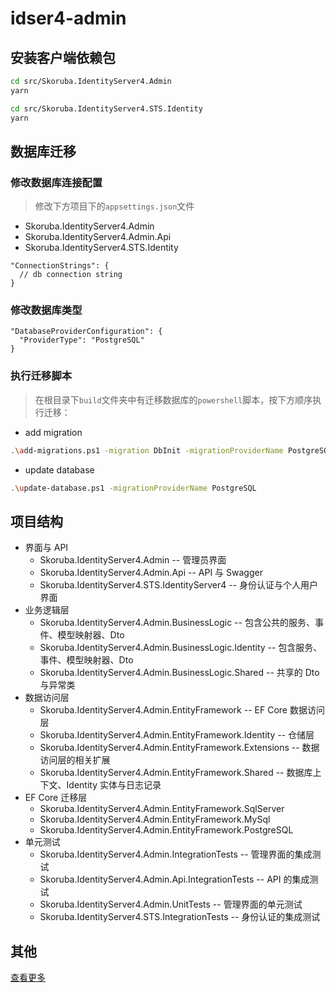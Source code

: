 # idser4-admin

## 安装客户端依赖包

```sh
cd src/Skoruba.IdentityServer4.Admin
yarn

cd src/Skoruba.IdentityServer4.STS.Identity
yarn
```

## 数据库迁移

### 修改数据库连接配置

> 修改下方项目下的`appsettings.json`文件

- Skoruba.IdentityServer4.Admin
- Skoruba.IdentityServer4.Admin.Api
- Skoruba.IdentityServer4.STS.Identity

```
"ConnectionStrings": {
  // db connection string
}
```

### 修改数据库类型

```
"DatabaseProviderConfiguration": {
  "ProviderType": "PostgreSQL"
}
```

### 执行迁移脚本

> 在根目录下`build`文件夹中有迁移数据库的`powershell`脚本，按下方顺序执行迁移：

- add migration

```sh
.\add-migrations.ps1 -migration DbInit -migrationProviderName PostgreSQL
```

- update database

```sh
.\update-database.ps1 -migrationProviderName PostgreSQL
```

## 项目结构

- 界面与 API
  - Skoruba.IdentityServer4.Admin -- 管理员界面
  - Skoruba.IdentityServer4.Admin.Api -- API 与 Swagger
  - Skoruba.IdentityServer4.STS.IdentityServer4 -- 身份认证与个人用户界面
- 业务逻辑层
  - Skoruba.IdentityServer4.Admin.BusinessLogic -- 包含公共的服务、事件、模型映射器、Dto
  - Skoruba.IdentityServer4.Admin.BusinessLogic.Identity -- 包含服务、事件、模型映射器、Dto
  - Skoruba.IdentityServer4.Admin.BusinessLogic.Shared -- 共享的 Dto 与异常类
- 数据访问层
  - Skoruba.IdentityServer4.Admin.EntityFramework -- EF Core 数据访问层
  - Skoruba.IdentityServer4.Admin.EntityFramework.Identity -- 仓储层
  - Skoruba.IdentityServer4.Admin.EntityFramework.Extensions -- 数据访问层的相关扩展
  - Skoruba.IdentityServer4.Admin.EntityFramework.Shared -- 数据库上下文、Identity 实体与日志记录
- EF Core 迁移层
  - Skoruba.IdentityServer4.Admin.EntityFramework.SqlServer
  - Skoruba.IdentityServer4.Admin.EntityFramework.MySql
  - Skoruba.IdentityServer4.Admin.EntityFramework.PostgreSQL
- 单元测试
  - Skoruba.IdentityServer4.Admin.IntegrationTests -- 管理界面的集成测试
  - Skoruba.IdentityServer4.Admin.Api.IntegrationTests -- API 的集成测试
  - Skoruba.IdentityServer4.Admin.UnitTests -- 管理界面的单元测试
  - Skoruba.IdentityServer4.STS.IntegrationTests -- 身份认证的集成测试

## 其他

[查看更多](./Skoruba.IdentityServer4.Admin.md)
